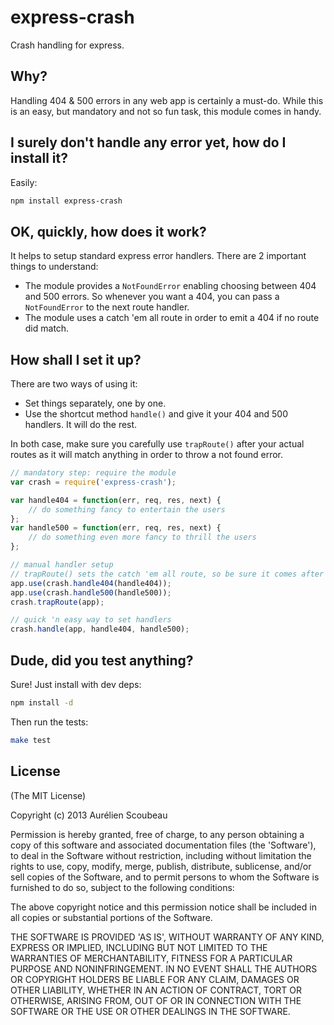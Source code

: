 express-crash
=============

Crash handling for express.


## Why?

Handling 404 & 500 errors in any web app is certainly a must-do. While this is an easy, but mandatory and not so fun task, this module comes in handy.


## I surely don't handle any error yet, how do I install it?

Easily:
```bash
npm install express-crash
```


## OK, quickly, how does it work?

It helps to setup standard express error handlers. There are 2 important things to understand:
* The module provides a `NotFoundError` enabling choosing between 404 and 500 errors. So whenever you want a 404, you can pass a `NotFoundError` to the next route handler.
* The module uses a catch 'em all route in order to emit a 404 if no route did match.


## How shall I set it up?

There are two ways of using it:
* Set things separately, one by one.
* Use the shortcut method `handle()` and give it your 404 and 500 handlers. It will do the rest.

In both case, make sure you carefully use `trapRoute()` after your actual routes as it will match anything in order to throw a not found error.


```js
// mandatory step: require the module
var crash = require('express-crash');

var handle404 = function(err, req, res, next) {
	// do something fancy to entertain the users
};
var handle500 = function(err, req, res, next) {
	// do something even more fancy to thrill the users
};

// manual handler setup
// trapRoute() sets the catch 'em all route, so be sure it comes after your actual handlers
app.use(crash.handle404(handle404));
app.use(crash.handle500(handle500));
crash.trapRoute(app);

// quick 'n easy way to set handlers
crash.handle(app, handle404, handle500);
```


## Dude, did you test anything?

Sure! Just install with dev deps:

```bash
npm install -d
```

Then run the tests:

```bash
make test
```


## License

(The MIT License)

Copyright (c) 2013 Aurélien Scoubeau

Permission is hereby granted, free of charge, to any person obtaining
a copy of this software and associated documentation files (the
'Software'), to deal in the Software without restriction, including
without limitation the rights to use, copy, modify, merge, publish,
distribute, sublicense, and/or sell copies of the Software, and to
permit persons to whom the Software is furnished to do so, subject to
the following conditions:

The above copyright notice and this permission notice shall be
included in all copies or substantial portions of the Software.

THE SOFTWARE IS PROVIDED 'AS IS', WITHOUT WARRANTY OF ANY KIND,
EXPRESS OR IMPLIED, INCLUDING BUT NOT LIMITED TO THE WARRANTIES OF
MERCHANTABILITY, FITNESS FOR A PARTICULAR PURPOSE AND NONINFRINGEMENT.
IN NO EVENT SHALL THE AUTHORS OR COPYRIGHT HOLDERS BE LIABLE FOR ANY
CLAIM, DAMAGES OR OTHER LIABILITY, WHETHER IN AN ACTION OF CONTRACT,
TORT OR OTHERWISE, ARISING FROM, OUT OF OR IN CONNECTION WITH THE
SOFTWARE OR THE USE OR OTHER DEALINGS IN THE SOFTWARE.
